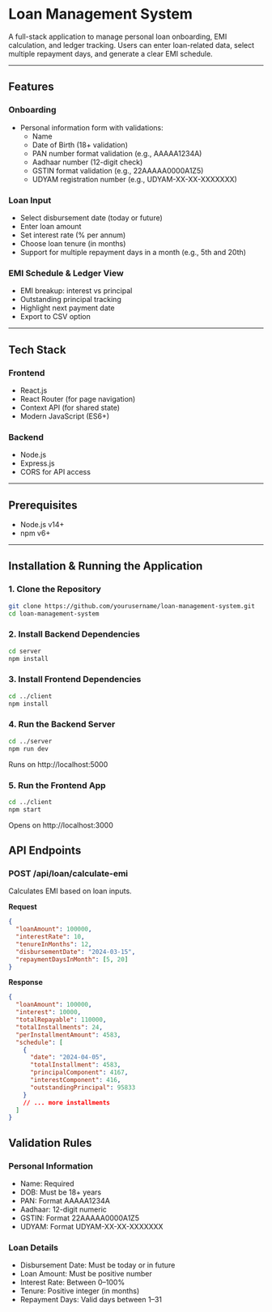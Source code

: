 # Loan Management System

A full-stack application to manage personal loan onboarding, EMI calculation, and ledger tracking. Users can enter loan-related data, select multiple repayment days, and generate a clear EMI schedule.

---

## Features

### Onboarding
- Personal information form with validations:
  - Name
  - Date of Birth (18+ validation)
  - PAN number format validation (e.g., AAAAA1234A)
  - Aadhaar number (12-digit check)
  - GSTIN format validation (e.g., 22AAAAA0000A1Z5)
  - UDYAM registration number (e.g., UDYAM-XX-XX-XXXXXXX)

### Loan Input
- Select disbursement date (today or future)
- Enter loan amount
- Set interest rate (% per annum)
- Choose loan tenure (in months)
- Support for multiple repayment days in a month (e.g., 5th and 20th)

### EMI Schedule & Ledger View
- EMI breakup: interest vs principal
- Outstanding principal tracking
- Highlight next payment date
- Export to CSV option

---

## Tech Stack

### Frontend
- React.js
- React Router (for page navigation)
- Context API (for shared state)
- Modern JavaScript (ES6+)

### Backend
- Node.js
- Express.js
- CORS for API access

---

## Prerequisites

- Node.js v14+
- npm v6+

---

## Installation & Running the Application

### 1. Clone the Repository
```bash
git clone https://github.com/yourusername/loan-management-system.git
cd loan-management-system
```

### 2. Install Backend Dependencies
```bash
cd server
npm install
```

### 3. Install Frontend Dependencies
```bash
cd ../client
npm install
```

### 4. Run the Backend Server
```bash
cd ../server
npm run dev
```
Runs on http://localhost:5000

### 5. Run the Frontend App
```bash
cd ../client
npm start
```
Opens on http://localhost:3000

## API Endpoints

### POST /api/loan/calculate-emi
Calculates EMI based on loan inputs.

**Request**
```json
{
  "loanAmount": 100000,
  "interestRate": 10,
  "tenureInMonths": 12,
  "disbursementDate": "2024-03-15",
  "repaymentDaysInMonth": [5, 20]
}
```

**Response**
```json
{
  "loanAmount": 100000,
  "interest": 10000,
  "totalRepayable": 110000,
  "totalInstallments": 24,
  "perInstallmentAmount": 4583,
  "schedule": [
    {
      "date": "2024-04-05",
      "totalInstallment": 4583,
      "principalComponent": 4167,
      "interestComponent": 416,
      "outstandingPrincipal": 95833
    }
    // ... more installments
  ]
}
```

## Validation Rules

### Personal Information
- Name: Required
- DOB: Must be 18+ years
- PAN: Format AAAAA1234A
- Aadhaar: 12-digit numeric
- GSTIN: Format 22AAAAA0000A1Z5
- UDYAM: Format UDYAM-XX-XX-XXXXXXX

### Loan Details
- Disbursement Date: Must be today or in future
- Loan Amount: Must be positive number
- Interest Rate: Between 0–100%
- Tenure: Positive integer (in months)
- Repayment Days: Valid days between 1–31

